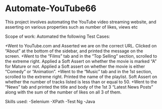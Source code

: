 ﻿# Automate-YouTube66
This project involves automating the YouTube video streaming website, and asserting on various properties such as number of likes, views etc

Scope of work:
Automated the following Test Cases:

+Went to YouTube.com and Asserted we are on the correct URL. Clicked on “About” at the bottom of the sidebar, and printed the message on the screen.
+Went to the “Films” tab and in the “Top Selling” section, scrolled to the extreme right. Applied a Soft Assert on whether the movie is marked “A” for Mature or not. Applied a Soft assert on whether the movie is either “Comedy” or “Animation”.
+Went to the “Music” tab and in the 1st section, scrolled to the extreme right. Printed the name of the playlist. Soft Assert on whether the number of tracks listed is less than or equal to 50.
+Went to the “News” tab and printed the title and body of the 1st 3 “Latest News Posts” along with the sum of the number of likes on all 3 of them.

Skills used:
-Selenium
-XPath
-Test Ng
-Java

